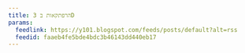 ```yaml
---
title: הרפתקאות ב 3D
params:
  feedlink: https://y101.blogspot.com/feeds/posts/default?alt=rss
  feedid: faaeb4fe5bde4bdc3b46143dd440eb17
---
```

